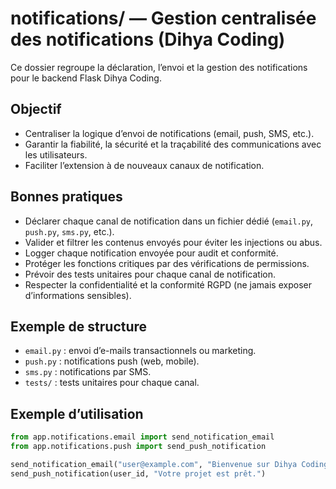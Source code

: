 # notifications/ — Gestion centralisée des notifications (Dihya Coding)

Ce dossier regroupe la déclaration, l’envoi et la gestion des notifications pour le backend Flask Dihya Coding.

## Objectif

- Centraliser la logique d’envoi de notifications (email, push, SMS, etc.).
- Garantir la fiabilité, la sécurité et la traçabilité des communications avec les utilisateurs.
- Faciliter l’extension à de nouveaux canaux de notification.

## Bonnes pratiques

- Déclarer chaque canal de notification dans un fichier dédié (`email.py`, `push.py`, `sms.py`, etc.).
- Valider et filtrer les contenus envoyés pour éviter les injections ou abus.
- Logger chaque notification envoyée pour audit et conformité.
- Protéger les fonctions critiques par des vérifications de permissions.
- Prévoir des tests unitaires pour chaque canal de notification.
- Respecter la confidentialité et la conformité RGPD (ne jamais exposer d’informations sensibles).

## Exemple de structure

- `email.py` : envoi d’e-mails transactionnels ou marketing.
- `push.py` : notifications push (web, mobile).
- `sms.py` : notifications par SMS.
- `tests/` : tests unitaires pour chaque canal.

## Exemple d’utilisation

```python
from app.notifications.email import send_notification_email
from app.notifications.push import send_push_notification

send_notification_email("user@example.com", "Bienvenue sur Dihya Coding !")
send_push_notification(user_id, "Votre projet est prêt.")